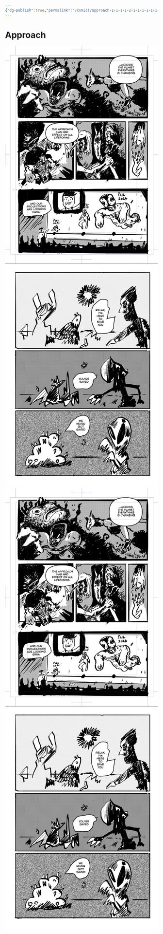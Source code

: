 ```yaml
---
{"dg-publish":true,"permalink":"/comics/approach-1-1-1-1-2-1-1-1-1-1-1-1-1-1-1-1-1-1/","dgEnableSearch":"false","dgLinkPreview":"false"}
---
```


# Approach

![c1.png](/img/user/gallery/c1.png)![c2.png](/img/user/gallery/c2.png)![c1.png](/img/user/gallery/c1.png)![c2.png](/img/user/gallery/c2.png)
